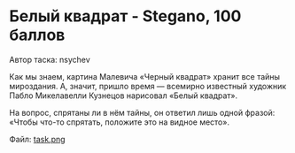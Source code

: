 # Белый квадрат - Stegano, 100 баллов
Автор таска: nsychev

Как мы знаем, картина Малевича «Черный квадрат» хранит все тайны мироздания. А, значит, пришло время — всемирно известный художник Пабло Микелавелли Кузнецов нарисовал «Белый квадрат».

На вопрос, спрятаны ли в нём тайны, он ответил лишь одной фразой: «Чтобы что-то спрятать, положите это на видное место».

Файл: [task.png](https://go.ctf.upml.tech/files/false/task.png)

